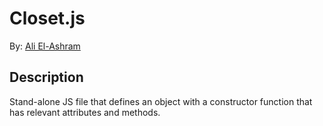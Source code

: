 # Closet.js
By: [Ali El-Ashram](http://aliel.herokuapp.com)

## Description
Stand-alone JS file that defines an object with a constructor function that has relevant attributes and methods.
